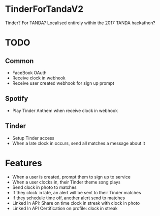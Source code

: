 # TinderForTandaV2
Tinder? For TANDA? Localised entirely within the 2017 TANDA hackathon?

# TODO
## Common
* FaceBook OAuth
* Receive clock in webhook
* Receive user created webhook for sign up prompt 
## Spotify
* Play Tinder Anthem when receive clock in webhook
## Tinder
* Setup Tinder access
* When a late clock in occurs, send all matches a message about it

# Features 
* When a user is created, prompt them to sign up to service 
* When a user clocks in, their Tinder theme song plays 
* Send clock in photo to matches 
* If they clock in late, an alert will be sent to their Tinder matches 
* If they schedule time off, another alert send to matches 
* Linked In API: Share on time clock in streak with clock in photo  
* Linked In API Certification on profile: clock in streak  